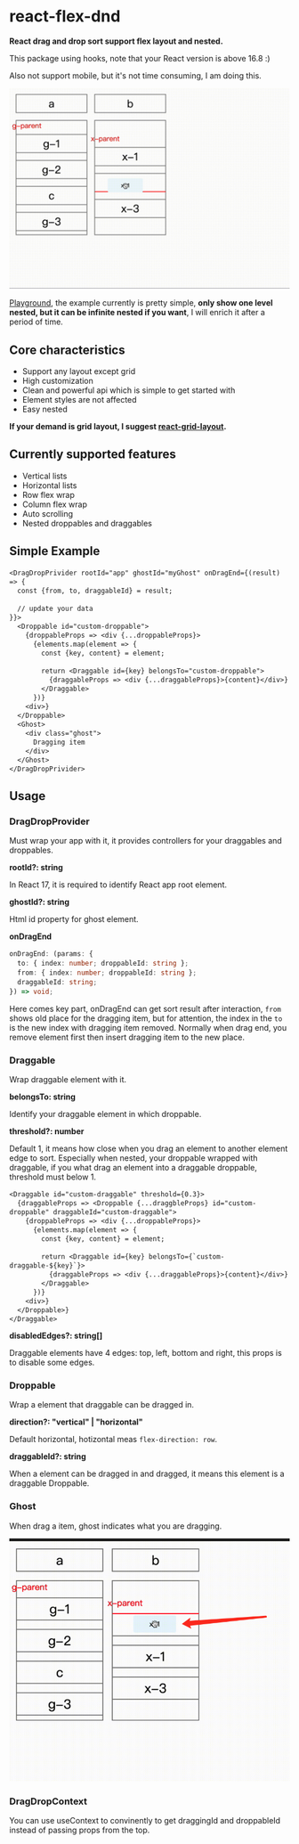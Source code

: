 # react-flex-dnd

**React drag and drop sort support flex layout and nested.**

This package using hooks, note that your React version is above 16.8 :)

Also not support mobile, but it's not time consuming, I am doing this.

![example](./assets/example.gif)

[Playground](https://asweallcan.github.io/react-flex-dnd), the example currently is pretty simple, **only show one level nested, but it can be infinite nested if you want**, I will enrich it after a period of time.

## Core characteristics

- Support any layout except grid
- High customization
- Clean and powerful api which is simple to get started with
- Element styles are not affected
- Easy nested

**If your demand is grid layout, I suggest [react-grid-layout](https://github.com/react-grid-layout/react-grid-layout).**

## Currently supported features

- Vertical lists
- Horizontal lists
- Row flex wrap
- Column flex wrap
- Auto scrolling
- Nested droppables and draggables

## Simple Example

```tsx
<DragDropPrivider rootId="app" ghostId="myGhost" onDragEnd={(result) => {
  const {from, to, draggableId} = result;

  // update your data
}}>
  <Droppable id="custom-droppable">
    {droppableProps => <div {...droppableProps}>
      {elements.map(element => {
        const {key, content} = element;

        return <Draggable id={key} belongsTo="custom-droppable">
          {draggableProps => <div {...draggableProps}>{content}</div>}
        </Draggable>
      })}
    <div>}
  </Droppable>
  <Ghost>
    <div class="ghost">
      Dragging item
    </div>
  </Ghost>
</DragDropPrivider>
```

## Usage

### DragDropProvider

Must wrap your app with it, it provides controllers for your draggables and droppables.

**rootId?: string**

In React 17, it is required to identify React app root element.

**ghostId?: string**

Html id property for ghost element.

**onDragEnd**

```typescript
onDragEnd: (params: {
  to: { index: number; droppableId: string };
  from: { index: number; droppableId: string };
  draggableId: string;
}) => void;
```

Here comes key part, onDragEnd can get sort result after interaction, `from` shows old place for the dragging item, but for attention, the index in the `to` is the new index with dragging item removed. Normally when drag end, you remove element first then insert dragging item to the new place.

### Draggable

Wrap draggable element with it.

**belongsTo: string**

Identify your draggable element in which droppable.

**threshold?: number**

Default 1, it means how close when you drag an element to another element edge to sort. Especially when nested, your droppable wrapped with draggable, if you what drag an element into a draggable droppable, threshold must below 1.

```tsx
<Draggable id="custom-draggable" threshold={0.3}>
  {draggableProps => <Droppable {...draggbleProps} id="custom-droppable" draggableId="custom-draggable">
    {droppableProps => <div {...droppableProps}>
      {elements.map(element => {
        const {key, content} = element;

        return <Draggable id={key} belongsTo={`custom-draggable-${key}`}>
          {draggableProps => <div {...draggableProps}>{content}</div>}
        </Draggable>
      })}
    <div>}
  </Droppable>}
</Draggable>
```

**disabledEdges?: string[]**

Draggable elements have 4 edges: top, left, bottom and right, this props is to disable some edges.

### Droppable

Wrap a element that draggable can be dragged in.

**direction?: "vertical" | "horizontal"**

Default horizontal, hotizontal meas `flex-direction: row`.

**draggableId?: string**

When a element can be dragged in and dragged, it means this element is a draggable Droppable.

### Ghost

When drag a item, ghost indicates what you are dragging.

![ghost](./assets/ghost.png)

### DragDropContext

You can use useContext to convinently to get draggingId and droppableId instead of passing props from the top.